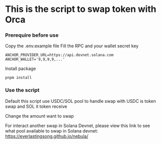 # This is the script to swap token with Orca

### Prerequire before use
Copy the .env.example file
Fill the RPC and your wallet secret key
```
ANCHOR_PROVIDER_URL=https://api.devnet.solana.com
ANCHOR_WALLET='9,9,9,9,...'
```

Install package
```
pnpm install
```

### Use the script
Default this script use USDC/SOL pool to handle swap with USDC is token swap and SOL it token receive

Change the amount want to swap

For interact another swap in Solana Devnet, please view this link to see what pool available to swap in Solana devnet: https://everlastingsong.github.io/nebula/